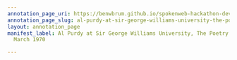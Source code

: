 ```yaml
---
annotation_page_uri: https://benwbrum.github.io/spokenweb-hackathon-development/annotations/al-purdy-at-sir-george-williams-university-the-poetry-series-13-march-1970-canvas-1-al-purdy.json
annotation_page_slug: al-purdy-at-sir-george-williams-university-the-poetry-series-13-march-1970-canvas-1-al-purdy
layout: annotation_page
manifest_label: Al Purdy at Sir George Williams University, The Poetry Series, 13
  March 1970

---
```

